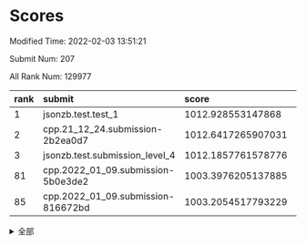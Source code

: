 # Scores

Modified Time: 2022-02-03 13:51:21

Submit Num: 207

All Rank Num: 129977

| rank |               submit               |       score        |       sigma        | pk_num |
| :--- | :--------------------------------- | :----------------- | :----------------- | :----- |
| 1    | jsonzb.test.test_1                 | 1012.928553147868  | 0.8170529985993037 | 2510   |
| 2    | cpp.21_12_24.submission-2b2ea0d7   | 1012.6417265907031 | 0.79376472665682   | 2512   |
| 3    | jsonzb.test.submission_level_4     | 1012.1857761578776 | 0.7951222510672379 | 2507   |
| 81   | cpp.2022_01_09.submission-5b0e3de2 | 1003.3976205137885 | 0.7230500306330783 | 2508   |
| 85   | cpp.2022_01_09.submission-816672bd | 1003.2054517793229 | 0.7103939132311526 | 2515   |


<details>
<summary>全部</summary>

| rank |                 submit                 |       score        |       sigma        | pk_num |
| :--- | :------------------------------------- | :----------------- | :----------------- | :----- |
| 1    | jsonzb.test.test_1                     | 1012.928553147868  | 0.8170529985993037 | 2510   |
| 2    | cpp.21_12_24.submission-2b2ea0d7       | 1012.6417265907031 | 0.79376472665682   | 2512   |
| 3    | jsonzb.test.submission_level_4         | 1012.1857761578776 | 0.7951222510672379 | 2507   |
| 4    | gobigger.level_3.submission_level_3_13 | 1011.6856060848854 | 0.773509569795296  | 2513   |
| 5    | gobigger.level_3.submission_level_3_9  | 1011.3696639156832 | 0.7654606785185379 | 2511   |
| 6    | gobigger.level_3.submission_level_3_30 | 1011.2890633162816 | 0.7760117364834113 | 2512   |
| 7    | gobigger.level_3.submission_level_3_33 | 1011.2345911268505 | 0.7938643308694027 | 2514   |
| 8    | gobigger.level_3.submission_level_3_18 | 1011.1398083143858 | 0.7470932970648531 | 2514   |
| 9    | gobigger.level_3.submission_level_3_19 | 1010.9919557388979 | 0.7680054685011748 | 2510   |
| 10   | gobigger.level_3.submission_level_3_34 | 1010.949509425334  | 0.7831803575433632 | 2516   |
| 11   | gobigger.level_3.submission_level_3_3  | 1010.8313592865356 | 0.782066626843384  | 2511   |
| 12   | gobigger.level_3.submission_level_3_16 | 1010.7330984119068 | 0.7634774466969355 | 2505   |
| 13   | gobigger.level_3.submission_level_3_35 | 1010.7261583464019 | 0.771368888100502  | 2515   |
| 14   | gobigger.level_3.submission_level_3_1  | 1010.6921614218468 | 0.7650407272406732 | 2507   |
| 15   | gobigger.level_3.submission_level_3_25 | 1010.6664907242429 | 0.7601078582736716 | 2509   |
| 16   | gobigger.level_3.submission_level_3_17 | 1010.6431969080332 | 0.7719164786905416 | 2509   |
| 17   | gobigger.level_3.submission_level_3_14 | 1010.600356306167  | 0.7594179926361674 | 2516   |
| 18   | gobigger.level_3.submission_level_3_31 | 1010.4651850822022 | 0.7766486520467976 | 2514   |
| 19   | gobigger.level_3.submission_level_3_36 | 1010.4190121739897 | 0.7614615961473344 | 2509   |
| 20   | gobigger.level_3.submission_level_3_21 | 1010.3693275143569 | 0.774269278010098  | 2513   |
| 21   | gobigger.level_3.submission_level_3_20 | 1010.2920020508055 | 0.7582380724204077 | 2517   |
| 22   | gobigger.level_3.submission_level_3_26 | 1010.291418281043  | 0.759791436936842  | 2510   |
| 23   | gobigger.level_3.submission_level_3_38 | 1010.2338530187187 | 0.7717052477622124 | 2507   |
| 24   | gobigger.level_3.submission_level_3_37 | 1010.1970691147023 | 0.7606160209572504 | 2510   |
| 25   | gobigger.level_3.submission_level_3_32 | 1010.1123539848996 | 0.7594969763330848 | 2513   |
| 26   | gobigger.level_3.submission_level_3_29 | 1010.0920256689197 | 0.7740174648195327 | 2508   |
| 27   | gobigger.level_3.submission_level_3_27 | 1010.05207765511   | 0.7510245021698295 | 2515   |
| 28   | gobigger.level_3.submission_level_3_10 | 1009.9062714475705 | 0.778780867892314  | 2514   |
| 29   | gobigger.level_3.submission_level_3_44 | 1009.8696857399154 | 0.7639043901420669 | 2512   |
| 30   | gobigger.level_3.submission_level_3_7  | 1009.771045154096  | 0.771206350229198  | 2515   |
| 31   | gobigger.level_3.submission_level_3_0  | 1009.7568139761265 | 0.7660984314660795 | 2509   |
| 32   | gobigger.level_3.submission_level_3_47 | 1009.7242295224844 | 0.7497962718733    | 2514   |
| 33   | gobigger.level_3.submission_level_3_28 | 1009.6552559369659 | 0.7899737911790085 | 2511   |
| 34   | gobigger.level_3.submission_level_3_41 | 1009.6466527515304 | 0.7562473074999736 | 2511   |
| 35   | gobigger.level_3.submission_level_3_49 | 1009.6124047754657 | 0.7533429727033388 | 2509   |
| 36   | gobigger.level_3.submission_level_3_46 | 1009.6009434027261 | 0.7531697377935629 | 2513   |
| 37   | gobigger.level_3.submission_level_3_11 | 1009.5678852854402 | 0.7657555735999257 | 2515   |
| 38   | gobigger.level_3.submission_level_3_6  | 1009.5380081876813 | 0.7516568074947206 | 2514   |
| 39   | gobigger.level_3.submission_level_3_23 | 1009.4932515443473 | 0.7496872006108309 | 2510   |
| 40   | gobigger.level_3.submission_level_3_4  | 1009.4869309179852 | 0.7518908467112054 | 2513   |
| 41   | gobigger.level_3.submission_level_3_12 | 1009.4821220387764 | 0.7626555310503011 | 2513   |
| 42   | gobigger.level_3.submission_level_3_40 | 1009.4606893786862 | 0.7457217699162682 | 2510   |
| 43   | gobigger.level_3.submission_level_3_22 | 1009.3415075907117 | 0.7612857512161093 | 2510   |
| 44   | gobigger.level_3.submission_level_3_45 | 1009.285207800196  | 0.7390441543025119 | 2514   |
| 45   | gobigger.level_3.submission_level_3_48 | 1009.2701923665256 | 0.7333210076915807 | 2506   |
| 46   | gobigger.level_3.submission_level_3_5  | 1009.2378441132984 | 0.783898693275777  | 2514   |
| 47   | gobigger.level_3.submission_level_3_43 | 1009.1907297736658 | 0.7457631513099019 | 2516   |
| 48   | gobigger.level_3.submission_level_3_39 | 1009.1886818602884 | 0.7549074535363804 | 2511   |
| 49   | gobigger.level_3.submission_level_3_15 | 1008.8039801678491 | 0.726965745198573  | 2510   |
| 50   | gobigger.level_3.submission_level_3_24 | 1008.7779998059086 | 0.772230211521187  | 2505   |
| 51   | gobigger.level_3.submission_level_3_8  | 1008.7444719489052 | 0.7358784583289775 | 2512   |
| 52   | gobigger.level_3.submission_level_3_2  | 1008.6260376884522 | 0.740552963043063  | 2513   |
| 53   | gobigger.level_3.submission_level_3_42 | 1008.3235609244877 | 0.7343461161854252 | 2514   |
| 54   | gobigger.level_1.submission_level_1_7  | 1004.9861262534188 | 0.7234613630601411 | 2508   |
| 55   | gobigger.level_1.submission_level_1_5  | 1004.9591125235632 | 0.7349991857809344 | 2513   |
| 56   | gobigger.level_1.submission_level_1_21 | 1004.7033325094961 | 0.7078410864283239 | 2511   |
| 57   | gobigger.level_1.submission_level_1_31 | 1004.4401306707654 | 0.7113608459074013 | 2511   |
| 58   | gobigger.level_1.submission_level_1_32 | 1004.341932159442  | 0.7259508224690231 | 2512   |
| 59   | gobigger.level_1.submission_level_1_49 | 1004.3040427729374 | 0.7202281143150687 | 2510   |
| 60   | gobigger.level_1.submission_level_1_45 | 1004.2243585145048 | 0.7259816530144259 | 2507   |
| 61   | gobigger.level_1.submission_level_1_15 | 1004.1688970412639 | 0.7121823912352683 | 2515   |
| 62   | gobigger.level_1.submission_level_1_18 | 1004.150206493537  | 0.7265901136363413 | 2515   |
| 63   | gobigger.level_1.submission_level_1_48 | 1004.0544607897926 | 0.7272441915165238 | 2510   |
| 64   | gobigger.level_1.submission_level_1_24 | 1004.0497250086892 | 0.7137234377215667 | 2513   |
| 65   | gobigger.level_1.submission_level_1_9  | 1004.0489572658098 | 0.7227153651001439 | 2512   |
| 66   | gobigger.level_1.submission_level_1_1  | 1003.9611929161003 | 0.7266333855478078 | 2511   |
| 67   | gobigger.level_1.submission_level_1_42 | 1003.8840097301337 | 0.7230496090752461 | 2508   |
| 68   | gobigger.level_1.submission_level_1_39 | 1003.8725208096347 | 0.723071369123355  | 2512   |
| 69   | gobigger.level_1.submission_level_1_10 | 1003.8555751594394 | 0.7263759697436644 | 2512   |
| 70   | gobigger.level_1.submission_level_1_37 | 1003.814013606109  | 0.7145562717822395 | 2510   |
| 71   | gobigger.level_1.submission_level_1_13 | 1003.7824074555563 | 0.7227627036996226 | 2506   |
| 72   | gobigger.level_1.submission_level_1_26 | 1003.7598402483865 | 0.704529971102589  | 2510   |
| 73   | gobigger.level_1.submission_level_1_47 | 1003.7175977138463 | 0.712188469440853  | 2515   |
| 74   | gobigger.level_1.submission_level_1_35 | 1003.7114154576454 | 0.7211929960934029 | 2512   |
| 75   | gobigger.level_1.submission_level_1_6  | 1003.5957593696596 | 0.7289574928727011 | 2511   |
| 76   | gobigger.level_1.submission_level_1_40 | 1003.5844142117238 | 0.7149263673926841 | 2507   |
| 77   | gobigger.level_1.submission_level_1_4  | 1003.555583243145  | 0.7289656407453162 | 2514   |
| 78   | gobigger.level_1.submission_level_1_0  | 1003.5439965964324 | 0.7161771475836267 | 2511   |
| 79   | gobigger.level_1.submission_level_1_23 | 1003.516611060889  | 0.7141141990255769 | 2508   |
| 80   | gobigger.level_1.submission_level_1_43 | 1003.4115386465064 | 0.7202855450858704 | 2518   |
| 81   | cpp.2022_01_09.submission-5b0e3de2     | 1003.3976205137885 | 0.7230500306330783 | 2508   |
| 82   | gobigger.level_1.submission_level_1_22 | 1003.3783067308862 | 0.724142717326934  | 2512   |
| 83   | gobigger.level_1.submission_level_1_16 | 1003.3391164356614 | 0.7213314053253118 | 2512   |
| 84   | gobigger.level_1.submission_level_1_36 | 1003.2527474613795 | 0.7095364132318135 | 2509   |
| 85   | cpp.2022_01_09.submission-816672bd     | 1003.2054517793229 | 0.7103939132311526 | 2515   |
| 86   | gobigger.level_1.submission_level_1_8  | 1003.201069983172  | 0.7150205831724233 | 2516   |
| 87   | gobigger.level_1.submission_level_1_41 | 1003.1731300390255 | 0.7164692347522666 | 2507   |
| 88   | gobigger.level_1.submission_level_1_28 | 1003.1452847574539 | 0.7139269138776577 | 2512   |
| 89   | gobigger.level_1.submission_level_1_3  | 1003.1374635050436 | 0.716572565143575  | 2506   |
| 90   | gobigger.level_1.submission_level_1_29 | 1003.1303075658723 | 0.7164855448074312 | 2512   |
| 91   | gobigger.level_1.submission_level_1_34 | 1003.1181950544551 | 0.7195155993971474 | 2515   |
| 92   | gobigger.level_1.submission_level_1_19 | 1003.0876524199956 | 0.7128134133815489 | 2516   |
| 93   | gobigger.level_1.submission_level_1_38 | 1003.0213488167851 | 0.7136277351546798 | 2511   |
| 94   | gobigger.level_1.submission_level_1_20 | 1002.953929534766  | 0.7339268073161191 | 2511   |
| 95   | gobigger.level_1.submission_level_1_17 | 1002.7396905395175 | 0.7233537233203439 | 2511   |
| 96   | gobigger.level_1.submission_level_1_12 | 1002.4769549706629 | 0.7125924558259267 | 2507   |
| 97   | gobigger.level_1.submission_level_1_46 | 1002.4657789337252 | 0.7130814906624219 | 2513   |
| 98   | gobigger.level_1.submission_level_1_11 | 1002.4615400432467 | 0.6999151492450885 | 2514   |
| 99   | gobigger.level_1.submission_level_1_27 | 1002.4124440698843 | 0.7093526310859246 | 2509   |
| 100  | gobigger.level_1.submission_level_1_2  | 1002.3616593074128 | 0.7225226609711107 | 2512   |
| 101  | gobigger.level_1.submission_level_1_14 | 1002.335951225433  | 0.7158639049774562 | 2510   |
| 102  | gobigger.level_1.submission_level_1_30 | 1002.3348569498418 | 0.7208034034610206 | 2517   |
| 103  | gobigger.level_1.submission_level_1_44 | 1002.3325876494031 | 0.7146831551839271 | 2509   |
| 104  | gobigger.level_1.submission_level_1_33 | 1002.0586762703053 | 0.7141920543828987 | 2513   |
| 105  | gobigger.level_1.submission_level_1_25 | 1002.0068461432155 | 0.7042880074511114 | 2509   |
| 106  | gobigger.random.submission_random_5    | 997.043304432537   | 0.7110470316455648 | 2517   |
| 107  | gobigger.random.submission_random_35   | 996.8548372742187  | 0.712905987125498  | 2512   |
| 108  | gobigger.random.submission_random_12   | 996.8447640858831  | 0.7043721947826238 | 2514   |
| 109  | gobigger.random.submission_random_18   | 996.8057467200846  | 0.7067143173586156 | 2507   |
| 110  | gobigger.random.submission_random_25   | 996.6663239615284  | 0.7042255412002377 | 2514   |
| 111  | gobigger.random.submission_random_30   | 996.6325448179886  | 0.7039591468784938 | 2511   |
| 112  | gobigger.random.submission_random_1    | 996.5779849309679  | 0.7146537954936034 | 2513   |
| 113  | gobigger.random.submission_random_14   | 996.5327690888696  | 0.7166630862165645 | 2508   |
| 114  | gobigger.random.submission_random_8    | 996.4593492748695  | 0.7080012237994588 | 2507   |
| 115  | gobigger.random.submission_random_6    | 996.3836838034072  | 0.7097895084560736 | 2515   |
| 116  | gobigger.random.submission_random_33   | 996.2837770089004  | 0.7039423618107669 | 2513   |
| 117  | gobigger.random.submission_random_27   | 996.1619633989986  | 0.7105600901646636 | 2508   |
| 118  | gobigger.random.submission_random_2    | 996.0886813468666  | 0.7192242106171587 | 2512   |
| 119  | gobigger.random.submission_random_38   | 996.0408217295645  | 0.7102110574860487 | 2507   |
| 120  | gobigger.random.submission_random_32   | 996.0361001111529  | 0.7188664708749253 | 2516   |
| 121  | gobigger.random.submission_random_37   | 996.0163334287514  | 0.7138200239852353 | 2513   |
| 122  | gobigger.random.submission_random_41   | 995.9784614252706  | 0.7293112213142483 | 2511   |
| 123  | gobigger.random.submission_random_7    | 995.9639713969767  | 0.7045064740978828 | 2507   |
| 124  | gobigger.random.submission_random_28   | 995.8846443484866  | 0.7188379554395814 | 2513   |
| 125  | gobigger.random.submission_random_36   | 995.8166042821438  | 0.7084589947827526 | 2510   |
| 126  | gobigger.random.submission_random_19   | 995.8039935815758  | 0.7013946477283721 | 2511   |
| 127  | gobigger.random.submission_random_21   | 995.7855688535553  | 0.7191798233550332 | 2512   |
| 128  | gobigger.random.submission_random_10   | 995.7442152657378  | 0.7136952970680303 | 2516   |
| 129  | gobigger.random.submission_random_24   | 995.6933091983384  | 0.711026676851373  | 2512   |
| 130  | gobigger.random.submission_random_9    | 995.6075681327815  | 0.711880128096869  | 2503   |
| 131  | gobigger.random.submission_random_46   | 995.601651751956   | 0.7297063829916675 | 2506   |
| 132  | gobigger.random.submission_random_31   | 995.5996369763329  | 0.7186101106398921 | 2512   |
| 133  | gobigger.random.submission_random_48   | 995.5956032880955  | 0.7120971968488802 | 2512   |
| 134  | gobigger.random.submission_random_29   | 995.5622689551714  | 0.7106104950291012 | 2516   |
| 135  | gobigger.random.submission_random_47   | 995.5581226358435  | 0.7080547427407802 | 2514   |
| 136  | gobigger.random.submission_random_13   | 995.5361254273067  | 0.7027368474607675 | 2512   |
| 137  | gobigger.random.submission_random_34   | 995.5186870237239  | 0.7228062736604602 | 2513   |
| 138  | gobigger.random.submission_random_4    | 995.4986236068154  | 0.7168890948879809 | 2513   |
| 139  | gobigger.random.submission_random_17   | 995.4824155178853  | 0.6999646061521325 | 2515   |
| 140  | gobigger.random.submission_random_15   | 995.4708436834175  | 0.7101564956652516 | 2509   |
| 141  | gobigger.random.submission_random_49   | 995.288342608909   | 0.7197406987978601 | 2513   |
| 142  | gobigger.random.submission_random_39   | 995.2132374663112  | 0.6990811178759995 | 2510   |
| 143  | gobigger.random.submission_random_45   | 995.1186537319422  | 0.6967801253818942 | 2515   |
| 144  | gobigger.random.submission_random_3    | 995.0763802140481  | 0.7121938982472468 | 2510   |
| 145  | gobigger.random.submission_random_44   | 995.0633614824869  | 0.7155068555847713 | 2513   |
| 146  | gobigger.random.submission_random_23   | 995.0625145694798  | 0.7168931067435743 | 2509   |
| 147  | gobigger.random.submission_random_22   | 995.0290821161758  | 0.7146563408381424 | 2510   |
| 148  | gobigger.random.submission_random_20   | 995.0276730544335  | 0.702427434268411  | 2509   |
| 149  | gobigger.random.submission_random_0    | 994.9492224789224  | 0.7188622172401569 | 2508   |
| 150  | gobigger.random.submission_random_40   | 994.9207273751574  | 0.7140161914010653 | 2513   |
| 151  | gobigger.random.submission_random_16   | 994.8808744204042  | 0.7276090640998831 | 2511   |
| 152  | gobigger.random.submission_random_26   | 994.8412968746879  | 0.7082160972340128 | 2512   |
| 153  | gobigger.random.submission_random_11   | 994.8408883573069  | 0.7200360558550226 | 2516   |
| 154  | gobigger.random.submission_random_42   | 994.7766710232567  | 0.7174955811402207 | 2518   |
| 155  | gobigger.random.submission_random_43   | 994.6804325610244  | 0.718138645071962  | 2516   |
| 156  | gobigger.level_2.submission_level_2_2  | 994.4795225804347  | 0.7334374856212704 | 2509   |
| 157  | gobigger.level_2.submission_level_2_20 | 993.7508254705335  | 0.7188676927529665 | 2512   |
| 158  | gobigger.level_2.submission_level_2_31 | 993.4158176980864  | 0.7245346859648361 | 2509   |
| 159  | gobigger.level_2.submission_level_2_1  | 993.2287842699923  | 0.7154861102664101 | 2513   |
| 160  | gobigger.level_2.submission_level_2_25 | 993.1530151491348  | 0.7195015769817268 | 2514   |
| 161  | gobigger.level_2.submission_level_2_36 | 993.115058530416   | 0.7620725938042666 | 2511   |
| 162  | gobigger.level_2.submission_level_2_18 | 993.096395941115   | 0.7298612274205087 | 2507   |
| 163  | gobigger.level_2.submission_level_2_29 | 993.0383847738223  | 0.7339195920766381 | 2510   |
| 164  | gobigger.level_2.submission_level_2_34 | 992.9514137044346  | 0.7280953253036755 | 2508   |
| 165  | gobigger.level_2.submission_level_2_0  | 992.8079139784404  | 0.7480443273995951 | 2508   |
| 166  | gobigger.level_2.submission_level_2_9  | 992.7503779210803  | 0.7398327063903944 | 2513   |
| 167  | gobigger.level_2.submission_level_2_22 | 992.7143372549327  | 0.75628421132791   | 2512   |
| 168  | gobigger.level_2.submission_level_2_17 | 992.707229513064   | 0.7339724213134323 | 2510   |
| 169  | gobigger.level_2.submission_level_2_11 | 992.7018677645053  | 0.7447891391491389 | 2509   |
| 170  | gobigger.level_2.submission_level_2_24 | 992.6908014484507  | 0.755500652601243  | 2516   |
| 171  | gobigger.level_2.submission_level_2_30 | 992.6856315662807  | 0.7419406429517322 | 2517   |
| 172  | gobigger.level_2.submission_level_2_8  | 992.5581898061484  | 0.72408647682437   | 2513   |
| 173  | gobigger.level_2.submission_level_2_40 | 992.5133771604604  | 0.7392696165988607 | 2514   |
| 174  | gobigger.level_2.submission_level_2_37 | 992.4483830165776  | 0.738990179888574  | 2509   |
| 175  | gobigger.level_2.submission_level_2_3  | 992.4370259551688  | 0.745151795048023  | 2510   |
| 176  | gobigger.level_2.submission_level_2_48 | 992.399512705238   | 0.7589796664574857 | 2512   |
| 177  | gobigger.level_2.submission_level_2_46 | 992.3181248840914  | 0.7404886847566863 | 2519   |
| 178  | gobigger.level_2.submission_level_2_35 | 992.1735708427941  | 0.7531061213844522 | 2509   |
| 179  | gobigger.level_2.submission_level_2_41 | 992.1491914529707  | 0.7457183067684073 | 2510   |
| 180  | gobigger.level_2.submission_level_2_27 | 992.0192632152393  | 0.7396007303630968 | 2517   |
| 181  | gobigger.level_2.submission_level_2_13 | 992.0141930565622  | 0.7430730835880357 | 2517   |
| 182  | gobigger.level_2.submission_level_2_44 | 991.9444432407072  | 0.7505079461894172 | 2513   |
| 183  | gobigger.level_2.submission_level_2_7  | 991.9439288659339  | 0.763590472322181  | 2513   |
| 184  | gobigger.level_2.submission_level_2_6  | 991.9001490126752  | 0.7310050825159622 | 2513   |
| 185  | gobigger.level_2.submission_level_2_5  | 991.8951411464653  | 0.7327039064346    | 2511   |
| 186  | gobigger.level_2.submission_level_2_42 | 991.7875613042073  | 0.7400380310965443 | 2516   |
| 187  | gobigger.level_2.submission_level_2_19 | 991.7574295913804  | 0.7373660019299993 | 2508   |
| 188  | gobigger.level_2.submission_level_2_14 | 991.7510090909192  | 0.7571506606398861 | 2509   |
| 189  | gobigger.level_2.submission_level_2_39 | 991.732289614467   | 0.7510124777182068 | 2506   |
| 190  | gobigger.level_2.submission_level_2_47 | 991.6832505149662  | 0.7443416054017145 | 2514   |
| 191  | gobigger.level_2.submission_level_2_12 | 991.6449796039262  | 0.7575208036975298 | 2509   |
| 192  | gobigger.level_2.submission_level_2_43 | 991.5975224406308  | 0.7392602111385517 | 2511   |
| 193  | gobigger.level_2.submission_level_2_45 | 991.5480640644056  | 0.7546397414489462 | 2519   |
| 194  | gobigger.level_2.submission_level_2_33 | 991.4130787282314  | 0.7281465078788285 | 2511   |
| 195  | gobigger.level_2.submission_level_2_15 | 991.2486253443345  | 0.7838068518531222 | 2512   |
| 196  | gobigger.level_2.submission_level_2_16 | 991.2166061908811  | 0.7481390624355544 | 2515   |
| 197  | gobigger.level_2.submission_level_2_23 | 991.1869211633251  | 0.7511319005355384 | 2511   |
| 198  | gobigger.level_2.submission_level_2_10 | 991.1621283285554  | 0.7572162900300116 | 2508   |
| 199  | gobigger.level_2.submission_level_2_49 | 991.1036238607634  | 0.7803620367868348 | 2511   |
| 200  | gobigger.level_2.submission_level_2_21 | 990.9485149450767  | 0.7549847999050392 | 2516   |
| 201  | gobigger.level_2.submission_level_2_26 | 990.8586873841464  | 0.7671232580155096 | 2519   |
| 202  | gobigger.level_2.submission_level_2_32 | 990.6961118920052  | 0.7405403828011078 | 2513   |
| 203  | gobigger.level_2.submission_level_2_28 | 990.6350511568336  | 0.7673211932443503 | 2506   |
| 204  | gobigger.level_2.submission_level_2_4  | 990.5225683477246  | 0.7438151899758544 | 2509   |
| 205  | gobigger.level_2.submission_level_2_38 | 990.1163198421581  | 0.7725922183236887 | 2514   |
| 206  | gobigger.none.submission_none_1        | 975.5432808365941  | 1.5208277481104666 | 2512   |
| 207  | gobigger.none.submission_none_0        | 975.4071593351586  | 1.5182022286252161 | 2514   |

</details>